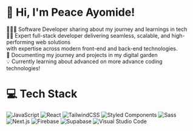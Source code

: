 <!-- Level 3: Add custom code -->

# 👋 Hi, I'm Peace Ayomide!
👩🏻‍💻 Software Developer sharing about my journey and learnings in tech<br/>
👨‍💻 Expert full-stack developer delivering seamless, scalable, and high-performing web solutions <br/>
with expertise across modern front-end and back-end technologies.<br/>
🌱 Documenting my journey and projects in my digital garden<br/>
💡 Currently learning about advanced on more advance coding technologies!<br/>
<!-- GitHub stats from https://github.com/anuraghazra/github-readme-stats -->

# 💻 Tech Stack
<!-- Badges from https://github.com/Ileriayo/markdown-badges -->
![JavaScript](https://img.shields.io/badge/JavaScript-%23323330.svg?style=for-the-badge&logo=javascript&logoColor=%23F7DF1E)
![React](https://img.shields.io/badge/React-%2320232a.svg?style=for-the-badge&logo=react&logoColor=%2361DAFB)
![TailwindCSS](https://img.shields.io/badge/TailwindCSS-%2338B2AC.svg?style=for-the-badge&logo=tailwind-css&logoColor=white)
![Styled Components](https://img.shields.io/badge/Styled%20Components-%23DB7093.svg?style=for-the-badge&logo=styled-components&logoColor=white)
![Sass](https://img.shields.io/badge/Sass-%23CC6699.svg?style=for-the-badge&logo=sass&logoColor=white)<br/>
![Next.js](https://img.shields.io/badge/Next.js-%23000000.svg?style=for-the-badge&logo=next.js&logoColor=white)
![Firebase](https://img.shields.io/badge/Firebase-%23FFCA28.svg?style=for-the-badge&logo=firebase&logoColor=white)
![Supabase](https://img.shields.io/badge/Supabase-%234A7BF7.svg?style=for-the-badge&logo=supabase&logoColor=white)
![Visual Studio Code](https://img.shields.io/badge/VS%20Code-%23007ACC.svg?style=for-the-badge&logo=visual-studio-code&logoColor=white)



